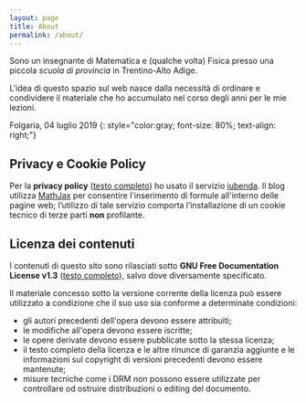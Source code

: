 ```yaml
---
layout: page
title: About
permalink: /about/
---
```


Sono un insegnante di Matematica e (qualche volta) Fisica presso una piccola _scuola di provincia_ in Trentino-Alto Adige.

L'idea di questo spazio sul web nasce dalla necessità di ordinare e condividere il materiale che ho accumulato nel corso degli anni per le mie lezioni.

Folgaria, 04 luglio 2019
{: style="color:gray; font-size: 80%; text-align: right;"}

## Privacy e Cookie Policy
Per la **privacy policy** ([testo completo](https://www.iubenda.com/privacy-policy/33411247/legal)) ho usato il servizio [iubenda](https://www.iubenda.com/).
Il blog utilizza [MathJax](https://www.mathjax.org) per consentire l'inserimento di formule all'interno delle pagine web; l’utilizzo di tale servizio comporta l’installazione di un cookie tecnico di terze parti **non** profilante.

## Licenza dei contenuti
I contenuti di questo sito sono rilasciati sotto **GNU Free Documentation License v1.3** ([testo completo](https://www.gnu.org/licenses/fdl-1.3.html)), salvo dove diversamente specificato.

Il materiale concesso sotto la versione corrente della licenza può essere utilizzato a condizione che il suo uso sia conforme a determinate condizioni:

- gli autori precedenti dell'opera devono essere attribuiti;
- le modifiche all'opera devono essere iscritte;
- le opere derivate devono essere pubblicate sotto la stessa licenza;
- il testo completo della licenza e le altre rinunce di garanzia aggiunte e le informazioni sul copyright di versioni precedenti devono essere mantenute;
- misure tecniche come i DRM non possono essere utilizzate per controllare od ostruire distribuzioni o editing del documento.
